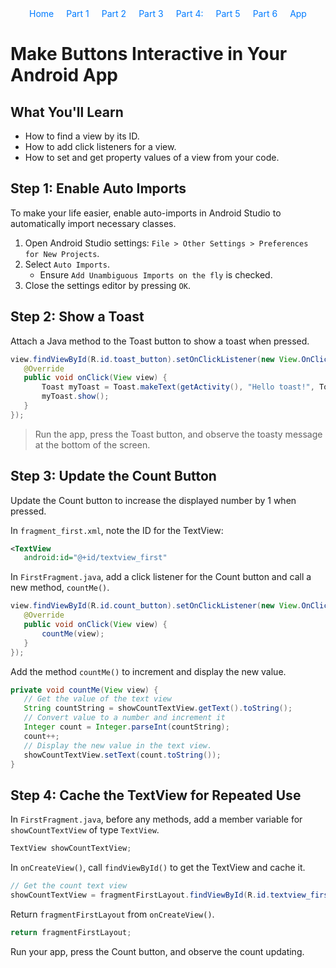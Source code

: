 <div style="margin-bottom: 20px;">
    <style>
        #navigation ul {
            list-style: none;
            padding: 0;
            margin: 0;
            display: flex;
            flex-direction: row;
            justify-content: center; /* Center the navigation */
        }
        #navigation ul li {
            margin: 0 10px; /* Add some space between the links */
        }
        #navigation ul li a {
            text-decoration: none; /* Optional: removes underline from links */
            color: #007bff; /* Optional: sets link color */
        }
    </style>
    <nav id="navigation">
        <ul>
            <li><a href="/Group-41">Home</a></li>
            <li><a href="1">Part 1</a></li>
            <li><a href="2">Part 2</a></li>
            <li><a href="3">Part 3</a></li>
            <li><a href="4">Part 4:</a></li>
            <li><a href="5">Part 5</a></li>
            <li><a href="6">Part 6</a></li>
            <li><a href="/Group-41/app">App</a></li>
        </ul>
    </nav>
</div>


# Make Buttons Interactive in Your Android App

## What You'll Learn

- How to find a view by its ID.
- How to add click listeners for a view.
- How to set and get property values of a view from your code.

## Step 1: Enable Auto Imports

To make your life easier, enable auto-imports in Android Studio to automatically import necessary classes.

1. Open Android Studio settings: `File > Other Settings > Preferences for New Projects`.
2. Select `Auto Imports`.
   - Ensure `Add Unambiguous Imports on the fly` is checked.
3. Close the settings editor by pressing `OK`.

## Step 2: Show a Toast

Attach a Java method to the Toast button to show a toast when pressed.

```java
view.findViewById(R.id.toast_button).setOnClickListener(new View.OnClickListener() {
   @Override
   public void onClick(View view) {
       Toast myToast = Toast.makeText(getActivity(), "Hello toast!", Toast.LENGTH_SHORT);
       myToast.show();
   }
});
```
> Run the app, press the Toast button, and observe the toasty message at the bottom of the screen.

## Step 3: Update the Count Button
Update the Count button to increase the displayed number by 1 when pressed.

In `fragment_first.xml`, note the ID for the TextView:
```xml
<TextView
   android:id="@+id/textview_first"
```

In `FirstFragment.java`, add a click listener for the Count button and call a new method, `countMe()`.

```java
view.findViewById(R.id.count_button).setOnClickListener(new View.OnClickListener() {
   @Override
   public void onClick(View view) {
       countMe(view);
   }
});
```

Add the method `countMe()` to increment and display the new value.

```java
private void countMe(View view) {
   // Get the value of the text view
   String countString = showCountTextView.getText().toString();
   // Convert value to a number and increment it
   Integer count = Integer.parseInt(countString);
   count++;
   // Display the new value in the text view.
   showCountTextView.setText(count.toString());
}
```

## Step 4: Cache the TextView for Repeated Use

In `FirstFragment.java`, before any methods, add a member variable for `showCountTextView` of type `TextView`.

```java
TextView showCountTextView;
```
In `onCreateView()`, call `findViewById()` to get the TextView and cache it.
```java
// Get the count text view
showCountTextView = fragmentFirstLayout.findViewById(R.id.textview_first);
```

Return `fragmentFirstLayout` from `onCreateView()`.

```java
return fragmentFirstLayout;
```

Run your app, press the Count button, and observe the count updating.

    